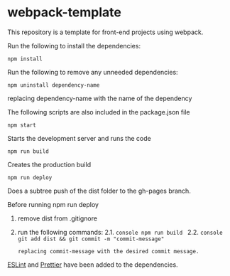 # webpack-template

This repository is a template for front-end projects using webpack.

Run the following to install the dependencies:

```console
npm install
```

Run the following to remove any unneeded dependencies:

```console
npm uninstall dependency-name
```

replacing dependency-name with the name of the dependency

The following scripts are also included in the package.json file

```console
npm start
```

Starts the development server and runs the code

```console
npm run build
```

Creates the production build

```console
npm run deploy
```

Does a subtree push of the dist folder to the gh-pages branch.

Before running npm run deploy

1.  remove dist from .gitignore
2.  run the following commands:
    2.1.
    `console
    npm run build
    `
    2.2.
    `console
    git add dist && git commit -m "commit-message"
    `

        replacing commit-message with the desired commit message.

[ESLint](https://eslint.org/) and [Prettier](https://prettier.io/) have been added to the dependencies.
